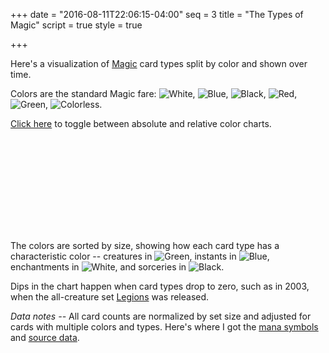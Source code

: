 +++
date = "2016-08-11T22:06:15-04:00"
seq = 3
title = "The Types of Magic"
script = true
style = true

+++

Here's a visualization of [Magic](https://en.wikipedia.org/wiki/Magic:_The_Gathering) card types split by color and shown over time. 

Colors are the standard Magic fare: 
<img class='mana-legend' src='{{< relpath "W.svg" >}}' title='White' />,
<img class='mana-legend' src='{{< relpath "U.svg" >}}' title='Blue' />,
<img class='mana-legend' src='{{< relpath "B.svg" >}}' title='Black' />,
<img class='mana-legend' src='{{< relpath "R.svg" >}}' title='Red' />,
<img class='mana-legend' src='{{< relpath "G.svg" >}}' title='Green' />,
<img class='mana-legend' src='{{< relpath "1.svg" >}}' title='Colorless' />.

<a href='#' class='toggle'>Click here</a> to toggle between absolute and relative color charts.

<svg class='block'>
	<defs><linearGradient id="the-types-of-magic-grad" x1="0" y1="0" x2="0" y2="100%"><stop offset="0" stop-color="#fff" stop-opacity="1"/><stop offset="100%" stop-color="#fff" stop-opacity="0.75"/></linearGradient>
</svg>

The colors are sorted by size, showing how each card type has a characteristic color -- creatures in <img class='mana-mini' src='{{< relpath "G.svg" >}}' title='Green' />, instants in <img class='mana-mini' src='{{< relpath "U.svg" >}}' title='Blue' />, enchantments in <img class='mana-mini' src='{{< relpath "W.svg" >}}' title='White' />, and sorceries in <img class='mana-mini' src='{{< relpath "B.svg" >}}' title='Black' />.

Dips in the chart happen when card types drop to zero, such as in 2003, when the all-creature set [Legions](http://mtgsalvation.gamepedia.com/Legions) was released.

_Data notes --_ All card counts are normalized by set size and adjusted for cards with multiple colors and types. Here's where I got the [mana symbols](http://mtgsalvation.gamepedia.com/Category:Mana_symbols) and [source data](http://mtgjson.com).
